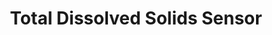 ---
title: Total Dissolved Solids Sensor
type: hardware
desc: Total Dissolved Solids Sensor 
color: "#a5d1ff"
tags:
    - Sensor
    - Water
    - Agric
---